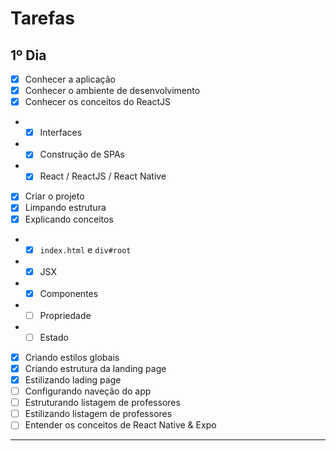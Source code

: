 # Tarefas

## 1º Dia
- [x] Conhecer a aplicação
- [x] Conhecer o ambiente de desenvolvimento
- [x] Conhecer os conceitos do ReactJS
- - [x] Interfaces
- - [x] Construção de SPAs
- - [x] React / ReactJS / React Native
- [x] Criar o projeto
- [x] Limpando estrutura
- [x] Explicando conceitos
- - [x] `index.html` e `div#root`
- - [x] JSX
- - [x] Componentes
- - [ ] Propriedade
- - [ ] Estado
- [x] Criando estilos globais
- [x] Criando estrutura da landing page
- [x] Estilizando lading page
- [ ] Configurando naveção do app
- [ ] Estruturando listagem de professores
- [ ] Estilizando listagem de professores
- [ ] Entender os conceitos de React Native & Expo

---
